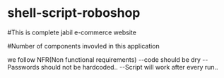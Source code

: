 # shell-script-roboshop

#This is complete jabil e-commerce website 

#Number of components invovled in this application

we follow NFR(Non functional requirements)
--code should be dry
--Passwords should not be hardcoded..
--Script will work after every run..